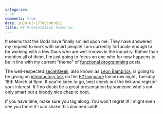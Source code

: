 ```yaml
---
categories:
- F#
comments: true
date: 2008-03-17T00:00:00Z
title: F# Presentation Tomorrow
---
```


It seems that the Gods have finally smiled upon me. They have answered my request to work with smart people! I am currently fortunate enough to be working with a few Guns who are well-known in the industry. Rather than mention all of them, I'm just going to focus on one who for now happens to be in line with my current "theme" of <a href="http://en.wikipedia.org/wiki/Functional_programming" title="Functional programming">functional programming</a> posts.

<!--more-->

The well-respected <a href="http://www.secretgeek.net/" title="secretGeek">secretGeek</a>, also known as <a href="http://www.secretgeek.net/about.asp" title="About 'secretGeek'">Leon Bambrick</a>, is going to be giving an <a href="http://www.secretgeek.net/fsharp_eye.asp" title="F# eye for the C# guy">introductory talk</a> on the <a href="" title="F#">F# language</a> tomorrow night, Tuesday 18th March at 6pm. If you're keen to go, best check out the link and register your interest. It'll no doubt be a great presentation by someone who's not only smart but a bloody nice chap to boot.

If you have time, make sure you tag along. You won't regret it! I might even see you there if I can shake this damned cold!
